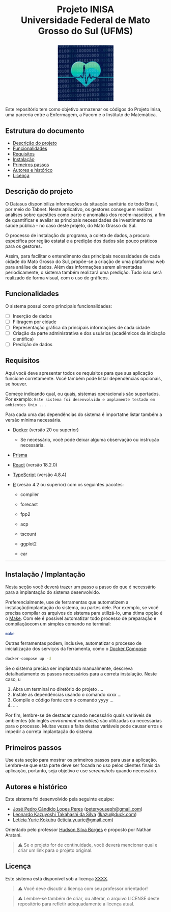 # <p align="center"> Projeto INISA<br/> Universidade Federal de Mato Grosso do Sul (UFMS) </p>

<p align="center">
  <img src="inisa.jpg" height="175px" />
  <br/>
</p>
Este repositório tem como objetivo armazenar os códigos do Projeto Inisa, uma parceria entre a Enfermagem, a Facom e o Instituto de Matemática.

## Estrutura do documento

- [Descrição do projeto](#descri%C3%A7%C3%A3o-do-projeto)
- [Funcionalidades](#funcionalidades)
- [Requisitos](#requisitos)
- [Instalação](#instala%C3%A7%C3%A3o--implanta%C3%A7%C3%A3o)
- [Primeiros passos](#primeiros-passos)
- [Autores e histórico](#autores-e-hist%C3%B3rico)
- [Licença](#licen%C3%A7a)

## Descrição do projeto

O Datasus disponibiliza informações da situação sanitária de todo Brasil, por meio do Tabnet. Neste aplicativo, os gestores conseguem realizar análises sobre questões como parto e anomalias dos recém-nascidos, a fim de quantificar e avaliar as principais necessidades de investimento na saúde pública - no caso deste projeto, do Mato Grasso do Sul.

O processo de instalação do programa, a coleta de dados, a procura específica por região estatal e a predição dos dados são pouco práticos para os gestores.

Assim, para facilitar o entendimento das principais necessidades de cada cidade do Mato Grosso do Sul, propõe-se a criação de uma plataforma web para análise de dados. Além das informações serem alimentadas periodicamente, o sistema também realizará uma predição. Tudo isso será realizado de forma visual, com o uso de gráficos.

## Funcionalidades

O sistema possui como principais funcionalidades:

- [ ] Inserção de dados
- [ ] Filtragem por cidade
- [ ] Representação gráfica da principais informações de cada cidade
- [ ] Criação da parte administrativa e dos usuários (acadêmicos da iniciação científica)
- [ ] Predição de dados

## Requisitos

Aqui você deve apresentar todos os requisitos para que sua aplicação funcione corretamente. Você também pode listar dependências opcionais, se houver.

Começe indicando qual, ou quais, sistemas operacionais são suportados. Por exemplo: `Este sistema foi desenvolvido e amplamente testado em ambientes Unix ...`

Para cada uma das dependências do sistema é importatne listar também a versão mínima necessária.

- [Docker](https://www.docker.com/) (versão 20 ou superior)
  - Se necessário, você pode deixar alguma observação ou instrução necessária.
- [Prisma](https://www.prisma.io)
- [React](https://reactjs.org) (versão 18.2.0)
- [TypeScript](https://www.typescriptlang.org) (versão 4.8.4)
- [R](https://www.r-project.org/) (vesão 4.2 ou superior) com os seguintes pacotes:

  - compiler
  
  - forecast
  
  - fpp2
  
  - acp
  
  - tscount
  
  - ggplot2
  
  - car

---



## Instalação / Implantação

Nesta seção você deverá trazer um passo a passo do que é necessário para a implantação do sistema desenvolvido.

Preferencialmente, use de ferramentas que automatizem a instalação/implantação do sistema, ou partes dele. Por exemplo, se você precisa compilar os arquivos do sistema para utilizá-lo, uma ótima opção é o [Make](https://www.gnu.org/software/make/). Com ele é possível automatizar todo processo de preparação e compilaçãocom um simples comando no terminal:

```sh
make
```

Outras ferramentas podem, inclusive, automatizar o processo de inicialização dos serviços da ferramenta, como o [Docker Compose](https://docs.docker.com/compose/):

```sh
docker-compose up -d
```

Se o sistema precisa ser implantado manualmente, descreva detalhadamente os passos necessários para a correta instalação. Neste caso, u

1. Abra um terminal no diretório do projeto ....
2. Instale as dependências usando o comando xxxx ...
3. Compile o código fonte com o comando yyyy ...
4. ....

Por fim, lembre-se de destacar quando necessário quais variáveis de ambientes (do inglês _environment variables_) são utilizadas ou necessárias para o processo. Muitas vezes a falta destas variáveis pode causar erros e impedir a correta implantação do sistema.

## Primeiros passos

Use esta seção para mostrar os primeiros passos para usar a aplicação. Lembre-se que esta parte deve ser focada no uso pelos clientes finais da aplicação, portanto, seja objetivo e use _screenshots_ quando necessário.

## Autores e histórico

Este sistema foi desenvolvido pela seguinte equipe:

- [José Pedro Cândido Lopes Peres](https://github.com/PeterYouseph) (peteryouseph@gmail.com)
- [Leonardo Kazuyoshi Takahashi da Silva](https://github.com/leonardo-kazu) (lkazu@duck.com)
- [Letícia Yurie Kokubu](https://github.com/leyurie) (leticia.yuurie@gmail.com)

Orientado pelo professor [Hudson Silva Borges](https://github.com/hsborges) e proposto por Nathan Aratani.

> :warning: Se o projeto for de continuidade, vocẽ deverá mencionar qual e criar um link para o projeto original.

## Licença

Este sistema está disponível sob a licença [XXXX](https://opensource.org/licenses/).

> :warning: Você deve discutir a licença com seu professor orientador!

> :warning: Lembre-se também de criar, ou alterar, o arquivo LICENSE deste repositório para refletir adequadamente a licença atual.
